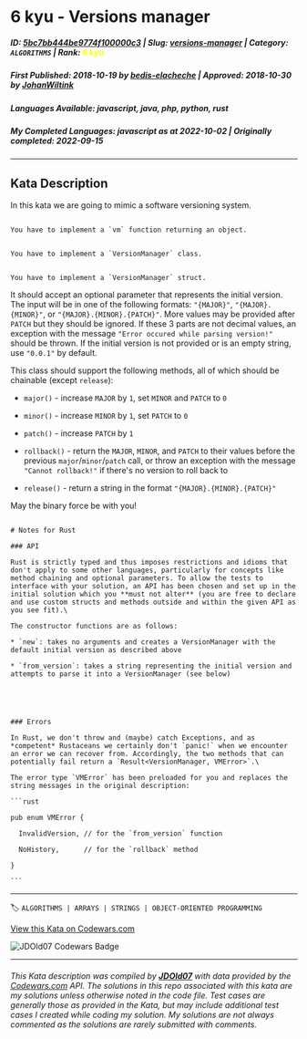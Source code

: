 # 6 kyu - Versions manager

##### **ID**: [5bc7bb444be9774f100000c3](https://www.codewars.com/kata/5bc7bb444be9774f100000c3) | **Slug**: [versions-manager](https://www.codewars.com/kata/5bc7bb444be9774f100000c3) | **Category**: `ALGORITHMS` | **Rank**: <span style="color:yellow">6 kyu</span>

##### **First Published**: 2018-10-19 ***by*** [bedis-elacheche](https://www.codewars.com/users/bedis-elacheche) | **Approved**: 2018-10-30 ***by*** [JohanWiltink](https://www.codewars.com/users/JohanWiltink)

##### **Languages Available**: javascript, java, php, python, rust

##### **My Completed Languages**: javascript ***as at*** 2022-10-02 | **Originally completed**: 2022-09-15

---

## Kata Description


In this kata we are going to mimic a software versioning system.



```if:javascript

You have to implement a `vm` function returning an object.

```

```if:java,php,python

You have to implement a `VersionManager` class.

```

```if:rust

You have to implement a `VersionManager` struct.

```



It should accept an optional parameter that represents the initial version. The input will be in one of the following formats: `"{MAJOR}"`, `"{MAJOR}.{MINOR}"`, or `"{MAJOR}.{MINOR}.{PATCH}"`. More values may be provided after `PATCH` but they should be ignored. If these 3 parts are not decimal values, an exception with the message `"Error occured while parsing version!"` should be thrown. If the initial version is not provided or is an empty string, use `"0.0.1"` by default.



This class should support the following methods, all of which should be chainable (except `release`):



* `major()` - increase `MAJOR` by `1`, set `MINOR` and `PATCH` to `0`

* `minor()` - increase `MINOR` by `1`, set `PATCH` to `0`

* `patch()` - increase `PATCH` by `1`

* `rollback()` - return the `MAJOR`, `MINOR`, and `PATCH` to their values before the previous `major`/`minor`/`patch` call, or throw an exception with the message `"Cannot rollback!"` if there's no version to roll back to

* `release()` - return a string in the format `"{MAJOR}.{MINOR}.{PATCH}"`



May the binary force be with you!



~~~if:rust

# Notes for Rust

### API

Rust is strictly typed and thus imposes restrictions and idioms that don't apply to some other languages, particularly for concepts like method chaining and optional parameters. To allow the tests to interface with your solution, an API has been chosen and set up in the initial solution which you **must not alter** (you are free to declare and use custom structs and methods outside and within the given API as you see fit).\

The constructor functions are as follows:

* `new`: takes no arguments and creates a VersionManager with the  default initial version as described above

* `from_version`: takes a string representing the initial version and attempts to parse it into a VersionManager (see below)





### Errors

In Rust, we don't throw and (maybe) catch Exceptions, and as *competent* Rustaceans we certainly don't `panic!` when we encounter an error we can recover from. Accordingly, the two methods that can potentially fail return a `Result<VersionManager, VMError>`.\

The error type `VMError` has been preloaded for you and replaces the string messages in the original description:

```rust

pub enum VMError {

  InvalidVersion, // for the `from_version` function

  NoHistory,      // for the `rollback` method

}

```

~~~

---


🏷 `ALGORITHMS | ARRAYS | STRINGS | OBJECT-ORIENTED PROGRAMMING`


[View this Kata on Codewars.com](https://www.codewars.com/kata/5bc7bb444be9774f100000c3)

![](https://www.codewars.com/users/jdold07/badges/large "JDOld07 Codewars Badge")

---

###### *This Kata description was compiled by [**JDOld07**](https://tpstech.dev) with data provided by the [Codewars.com](https://www.codewars.com) API.  The solutions in this repo associated with this kata are my solutions unless otherwise noted in the code file.  Test cases are generally those as provided in the Kata, but may include additional test cases I created while coding my solution.  My solutions are not always commented as the solutions are rarely submitted with comments.*
